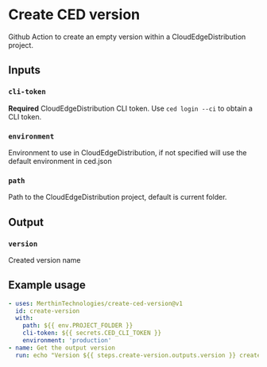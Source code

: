 # Create CED version

Github Action to create an empty version within a CloudEdgeDistribution project.

## Inputs

### `cli-token`

**Required** CloudEdgeDistribution CLI token. Use `ced login --ci` to obtain a CLI token.

### `environment`

Environment to use in CloudEdgeDistribution, if not specified will use the default environment in ced.json

### `path`

Path to the CloudEdgeDistribution project, default is current folder.

## Output

### `version`

Created version name

## Example usage

```yaml
- uses: MerthinTechnologies/create-ced-version@v1
  id: create-version
  with:
    path: ${{ env.PROJECT_FOLDER }}
    cli-token: ${{ secrets.CED_CLI_TOKEN }}
    environment: 'production'
- name: Get the output version
  run: echo "Version ${{ steps.create-version.outputs.version }} created"  
```